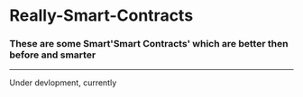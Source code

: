 # Really-Smart-Contracts

### These are some Smart'Smart Contracts' which are better then before and smarter

---

Under devlopment, currently
